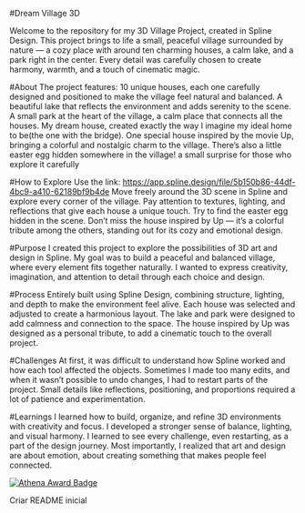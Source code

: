 #Dream Village 3D

Welcome to the repository for my 3D Village Project, created in Spline Design.
This project brings to life a small, peaceful village surrounded by nature — a cozy place with around ten charming houses, a calm lake, and a park right in the center. Every detail was carefully chosen to create harmony, warmth, and a touch of cinematic magic.

#About
The project features:
10 unique houses, each one carefully designed and positioned to make the village feel natural and balanced.
A beautiful lake that reflects the environment and adds serenity to the scene.
A small park at the heart of the village, a calm place that connects all the houses.
My dream house, created exactly the way I imagine my ideal home to be(the one with the bridge).
One special house inspired by the movie Up, bringing a colorful and nostalgic charm to the village.
There’s also a little easter egg hidden somewhere in the village! a small surprise for those who explore it carefully

#How to Explore
Use the link: https://app.spline.design/file/5b150b86-44df-4bc9-a410-62189bf9b4de
Move freely around the 3D scene in Spline and explore every corner of the village.
Pay attention to textures, lighting, and reflections that give each house a unique touch.
Try to find the easter egg hidden in the scene.
Don’t miss the house inspired by Up — it’s a colorful tribute among the others, standing out for its cozy and emotional design.

#Purpose
I created this project to explore the possibilities of 3D art and design in Spline.
My goal was to build a peaceful and balanced village, where every element fits together naturally.
I wanted to express creativity, imagination, and attention to detail through each choice and design.

#Process
Entirely built using Spline Design, combining structure, lighting, and depth to make the environment feel alive.
Each house was selected and adjusted to create a harmonious layout.
The lake and park were designed to add calmness and connection to the space.
The house inspired by Up was designed as a personal tribute, to add a cinematic touch to the overall project.

#Challenges
At first, it was difficult to understand how Spline worked and how each tool affected the objects.
Sometimes I made too many edits, and when it wasn’t possible to undo changes, I had to restart parts of the project.
Small details like reflections, positioning, and proportions required a lot of patience and experimentation.

#Learnings
I learned how to build, organize, and refine 3D environments with creativity and focus.
I developed a stronger sense of balance, lighting, and visual harmony.
I learned to see every challenge, even restarting, as a part of the design journey.
Most importantly, I realized that art and design are about emotion, about creating something that makes people feel connected.

[![Athena Award Badge](https://img.shields.io/endpoint?url=https%3A%2F%2Faward.athena.hackclub.com%2Fapi%2Fbadge)](https://award.athena.hackclub.com?utm_source=readme)

Criar README inicial
